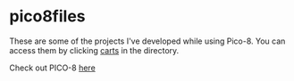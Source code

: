 # pico8files
These are some of the projects I've developed while using Pico-8. You can access them by clicking [carts](https://github.com/int-nk/pico8files/tree/main/carts) in the directory.

Check out PICO-8 [here](https://www.lexaloffle.com/pico-8.php)
